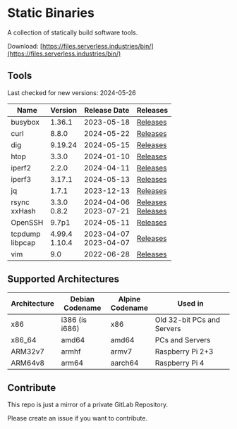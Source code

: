 # Static Binaries

A collection of statically build software tools.

Download: [https://files.serverless.industries/bin/](https://files.serverless.industries/bin/)

## Tools

Last checked for new versions: 2024-05-26

| Name               | Version          | Release Date             | Releases |
|--------------------|------------------|--------------------------|----------|
| busybox            | 1.36.1           | 2023-05-18               | [Releases](https://busybox.net/downloads/) |
| curl               | 8.8.0            | 2024-05-22               | [Releases](https://curl.se/download/) |
| dig                | 9.19.24          | 2024-05-15               | [Releases](https://downloads.isc.org/isc/bind9/) |
| htop               | 3.3.0            | 2024-01-10               | [Releases](https://github.com/htop-dev/htop/releases/) |
| iperf2             | 2.2.0            | 2024-04-11               | [Releases](https://sourceforge.net/projects/iperf2/files/) |
| iperf3             | 3.17.1           | 2024-05-13               | [Releases](https://downloads.es.net/pub/iperf/) |
| jq                 | 1.7.1            | 2023-12-13               | [Releases](https://github.com/jqlang/jq/releases) |
| rsync<br>xxHash    | 3.3.0<br>0.8.2   | 2024-04-06<br>2023-07-21 | [Releases](https://download.samba.org/pub/rsync/src/?C=M;O=D)<br>[Releases](https://github.com/Cyan4973/xxHash/tags) |
| OpenSSH            | 9.7p1            | 2024-05-11               | [Releases](https://cdn.openbsd.org/pub/OpenBSD/OpenSSH/portable) |
| tcpdump<br>libpcap | 4.99.4<br>1.10.4 | 2023-04-07<br>2023-04-07 | [Releases](https://www.tcpdump.org/release) |
| vim                | 9.0              | 2022-06-28               | [Releases](https://ftp.nluug.nl/pub/vim/unix/?C=M;O=D) |

## Supported Architectures

| Architecture | Debian<br>Codename | Alpine<br>Codename | Used in                    |
|--------------|--------------------|--------------------|----------------------------|
| x86          | i386 (is i686)     | x86                | Old 32-bit PCs and Servers |
| x86_64       | amd64              | amd64              | PCs and Servers            |
| ARM32v7      | armhf              | armv7              | Raspberry Pi 2+3           |
| ARM64v8      | arm64              | aarch64            | Raspberry Pi 4             |

## Contribute

This repo is just a mirror of a private GitLab Repository.

Please create an issue if you want to contribute.
